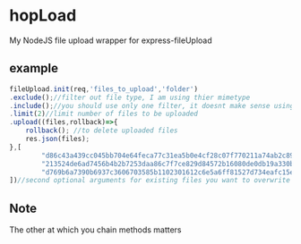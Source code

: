 # hopLoad
My NodeJS file upload wrapper for express-fileUpload


## example

```Javascript
fileUpload.init(req,'files_to_upload','folder') 
.exclude();//filter out file type, I am using thier mimetype
.include();//you should use only one filter, it doesnt make sense using both include and exclude
.limit(2)//limit number of files to be uploaded
.upload((files,rollback)=>{
    rollback(); //to delete uploaded files
    res.json(files);
},[
        "d86c43a439cc045bb704e64feca77c31ea5b0e4cf28c07f770211a74ab2c8961.jpg",
        "213524de6ad7456b4b2b7253daa86c7f7ce829d84572b16080de0db19a330bc4.jpg",
        "d769b6a7390b6937c3606703585b1102301612c6e5a6ff81527d734eafc15ea3.jpg"
])//second optional arguments for existing files you want to overwrite
```

## Note
The other at which you chain methods matters
